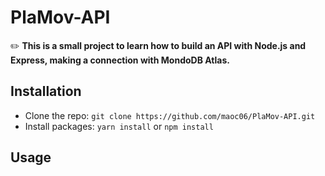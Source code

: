 # PlaMov-API
✏️ 
**This is a small project to learn how to build an API with Node.js and Express, making a connection with MondoDB Atlas.**

## Installation
- Clone the repo: `git clone https://github.com/maoc06/PlaMov-API.git`
- Install packages: `yarn install` or `npm install`

## Usage
